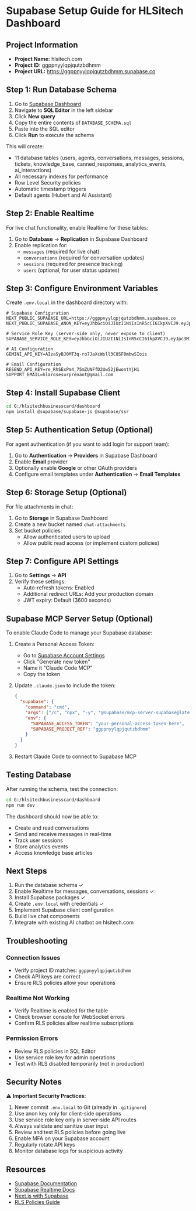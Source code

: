 # Supabase Setup Guide for HLSitech Dashboard

## Project Information
- **Project Name:** hlsitech.com
- **Project ID:** ggppnyylqpjqutzbdhmm
- **Project URL:** https://ggppnyylqpjqutzbdhmm.supabase.co

## Step 1: Run Database Schema

1. Go to [Supabase Dashboard](https://supabase.com/dashboard/project/ggppnyylqpjqutzbdhmm)
2. Navigate to **SQL Editor** in the left sidebar
3. Click **New query**
4. Copy the entire contents of `DATABASE_SCHEMA.sql`
5. Paste into the SQL editor
6. Click **Run** to execute the schema

This will create:
- 11 database tables (users, agents, conversations, messages, sessions, tickets, knowledge_base, canned_responses, analytics_events, ai_interactions)
- All necessary indexes for performance
- Row Level Security policies
- Automatic timestamp triggers
- Default agents (Hubert and AI Assistant)

## Step 2: Enable Realtime

For live chat functionality, enable Realtime for these tables:

1. Go to **Database** → **Replication** in Supabase Dashboard
2. Enable replication for:
   - `messages` (required for live chat)
   - `conversations` (required for conversation updates)
   - `sessions` (required for presence tracking)
   - `users` (optional, for user status updates)

## Step 3: Configure Environment Variables

Create `.env.local` in the dashboard directory with:

```env
# Supabase Configuration
NEXT_PUBLIC_SUPABASE_URL=https://ggppnyylqpjqutzbdhmm.supabase.co
NEXT_PUBLIC_SUPABASE_ANON_KEY=eyJhbGciOiJIUzI1NiIsInR5cCI6IkpXVCJ9.eyJpc3MiOiJzdXBhYmFzZSIsInJlZiI6ImdncHBueXlscXBqcXV0emJkaG1tIiwicm9sZSI6ImFub24iLCJpYXQiOjE3NjE0Mzk1MzEsImV4cCI6MjA3NzAxNTUzMX0.qmxiSqpwJLJFuJ6ujo3eBTtVK9CI3kQv6jWYOJS2lZY

# Service Role Key (server-side only, never expose to client)
SUPABASE_SERVICE_ROLE_KEY=eyJhbGciOiJIUzI1NiIsInR5cCI6IkpXVCJ9.eyJpc3MiOiJzdXBhYmFzZSIsInJlZiI6ImdncHBueXlscXBqcXV0emJkaG1tIiwicm9sZSI6InNlcnZpY2Vfcm9sZSIsImlhdCI6MTc2MTQzOTUzMSwiZXhwIjoyMDc3MDE1NTMxfQ.QJgPoyhoRNI2OZ0gCzfdCeV7cvlW7s3FuH_-4bIsdd8

# AI Configuration
GEMINI_API_KEY=AIzaSyBJ0MT3q-ro7JaXcWsll3C8SF0mbwSIois

# Email Configuration
RESEND_API_KEY=re_RhSExPm4_75mZUNFfD2Uw52jEwontYjH1
SUPPORT_EMAIL=hlarosesurprenant@gmail.com
```

## Step 4: Install Supabase Client

```bash
cd G:/hlsitechbusinesscard/dashboard
npm install @supabase/supabase-js @supabase/ssr
```

## Step 5: Authentication Setup (Optional)

For agent authentication (if you want to add login for support team):

1. Go to **Authentication** → **Providers** in Supabase Dashboard
2. Enable **Email** provider
3. Optionally enable **Google** or other OAuth providers
4. Configure email templates under **Authentication** → **Email Templates**

## Step 6: Storage Setup (Optional)

For file attachments in chat:

1. Go to **Storage** in Supabase Dashboard
2. Create a new bucket named `chat-attachments`
3. Set bucket policies:
   - Allow authenticated users to upload
   - Allow public read access (or implement custom policies)

## Step 7: Configure API Settings

1. Go to **Settings** → **API**
2. Verify these settings:
   - Auto-refresh tokens: Enabled
   - Additional redirect URLs: Add your production domain
   - JWT expiry: Default (3600 seconds)

## Supabase MCP Server Setup (Optional)

To enable Claude Code to manage your Supabase database:

1. Create a Personal Access Token:
   - Go to [Supabase Account Settings](https://supabase.com/dashboard/account/tokens)
   - Click "Generate new token"
   - Name it "Claude Code MCP"
   - Copy the token

2. Update `.claude.json` to include the token:
   ```json
   {
     "supabase": {
       "command": "cmd",
       "args": ["/c", "npx", "-y", "@supabase/mcp-server-supabase@latest"],
       "env": {
         "SUPABASE_ACCESS_TOKEN": "your-personal-access-token-here",
         "SUPABASE_PROJECT_REF": "ggppnyylqpjqutzbdhmm"
       }
     }
   }
   ```

3. Restart Claude Code to connect to Supabase MCP

## Testing Database

After running the schema, test the connection:

```bash
cd G:/hlsitechbusinesscard/dashboard
npm run dev
```

The dashboard should now be able to:
- Create and read conversations
- Send and receive messages in real-time
- Track user sessions
- Store analytics events
- Access knowledge base articles

## Next Steps

1. Run the database schema ✓
2. Enable Realtime for messages, conversations, sessions ✓
3. Install Supabase packages ✓
4. Create `.env.local` with credentials ✓
5. Implement Supabase client configuration
6. Build live chat components
7. Integrate with existing AI chatbot on hlsitech.com

## Troubleshooting

### Connection Issues
- Verify project ID matches: `ggppnyylqpjqutzbdhmm`
- Check API keys are correct
- Ensure RLS policies allow your operations

### Realtime Not Working
- Verify Realtime is enabled for the table
- Check browser console for WebSocket errors
- Confirm RLS policies allow realtime subscriptions

### Permission Errors
- Review RLS policies in SQL Editor
- Use service role key for admin operations
- Test with RLS disabled temporarily (not in production)

## Security Notes

⚠️ **Important Security Practices:**

1. Never commit `.env.local` to Git (already in `.gitignore`)
2. Use anon key only for client-side operations
3. Use service role key only in server-side API routes
4. Always validate and sanitize user input
5. Review and test RLS policies before going live
6. Enable MFA on your Supabase account
7. Regularly rotate API keys
8. Monitor database logs for suspicious activity

## Resources

- [Supabase Documentation](https://supabase.com/docs)
- [Supabase Realtime Docs](https://supabase.com/docs/guides/realtime)
- [Next.js with Supabase](https://supabase.com/docs/guides/getting-started/quickstarts/nextjs)
- [RLS Policies Guide](https://supabase.com/docs/guides/auth/row-level-security)
